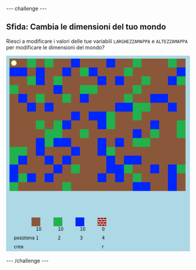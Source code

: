 --- challenge ---

## Sfida: Cambia le dimensioni del tuo mondo

Riesci a modificare i valori delle tue variabili `LARGHEZZAMAPPA` e `ALTEZZAMAPPA` per modificare le dimensioni del mondo?

![schermata](images/craft-mapsize.png)

--- /challenge ---